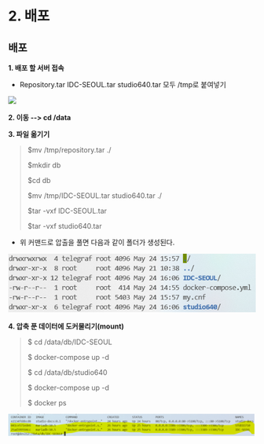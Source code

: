 # 2. 배포

## 배포



&#x20;**1. 배포 할 서버 접속**

* Repository.tar IDC-SEOUL.tar studio640.tar 모두 /tmp로 붙여넣기

![](<.gitbook/assets/2-1 tmp붙여넣기.png>)



&#x20;**2.  이동 --> cd /data**



&#x20;**3. 파일 옮기기**

> $mv /tmp/repository.tar ./
>
> $mkdir db&#x20;
>
> $cd db&#x20;
>
> $mv /tmp/IDC-SEOUL.tar studio640.tar ./
>
> $tar -vxf IDC-SEOUL.tar
>
> $tar -vxf studio640.tar

* 위 커맨드로 압출을 풀면 다음과 같이 폴더가 생성된다.

![](.gitbook/assets/2-3.png)

&#x20;

**4. 압축 푼 데이터에 도커물리기(mount)**

> $ cd /data/db/IDC-SEOUL
>
> $ docker-compose up -d
>
> $ cd /data/db/studio640
>
> $ docker-compose up -d
>
> $ docker ps&#x20;

![](.gitbook/assets/2-4.png)

